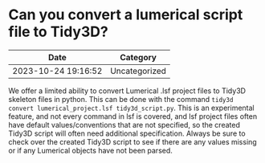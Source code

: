 # Can you convert a lumerical script file to Tidy3D?

| Date       | Category    |
|------------|-------------|
| 2023-10-24 19:16:52 | Uncategorized |


We offer a limited ability to convert Lumerical .lsf project files to
Tidy3D skeleton files in python. This can be done with the command
`tidy3d convert lumerical_project.lsf tidy3d_script.py`. This is an
experimental feature, and not every command in lsf is covered, and lsf
project files often have default values/conventions that are not
specified, so the created Tidy3D script will often need additional
specification. Always be sure to check over the created Tidy3D script to
see if there are any values missing or if any Lumerical objects have not
been parsed.

